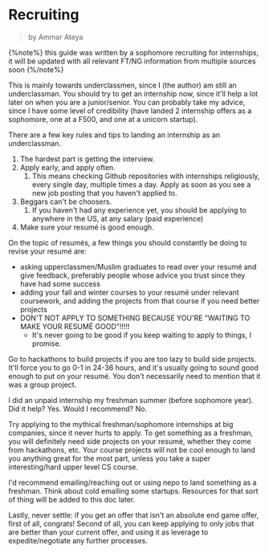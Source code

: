 # Recruiting

> by Ammar Ateya

{%note%} this guide was written by a sophomore recruiting for internships, it will be updated with all relevant FT/NG information from multiple sources soon {%/note%}

This is mainly towards underclassmen, since I (the author) am still an underclassman. You should try to get an internship now, since it'll help a lot later on when you are a junior/senior. You can probably take my advice, since I have some level of credibility (have landed 2 internship offers as a sophomore, one at a F500, and one at a unicorn startup).

There are a few key rules and tips to landing an internship as an underclassman.

1. The hardest part is getting the interview.
2. Apply early, and apply often.
   1. This means checking Github repositories with internships religiously, every single day, multiple times a day. Apply as soon as you see a new job posting that you haven't applied to.
3. Beggars can't be choosers.
   1. If you haven't had any experience yet, you should be applying to anywhere in the US, at any salary (paid experience)
4. Make sure your resumé is good enough.

On the topic of resumés, a few things you should constantly be doing to revise your resumé are:

- asking upperclassmen/Muslim graduates to read over your resumé and give feedback, preferably people whose advice you trust since they have had some success
- adding your fall and winter courses to your resumé under relevant coursework, and adding the projects from that course if you need better projects
- DON'T NOT APPLY TO SOMETHING BECAUSE YOU'RE "WAITING TO MAKE YOUR RESUMÉ GOOD"!!!!!
  - It's never going to be good if you keep waiting to apply to things, I promise.

Go to hackathons to build projects if you are too lazy to build side projects. It'll force you to go 0-1 in 24-36 hours, and it's usually going to sound good enough to put on your resumé. You don't necessarily need to mention that it was a group project.

I did an unpaid internship my freshman summer (before sophomore year). Did it help? Yes. Would I recommend? No.

Try applying to the mythical freshman/sophomore internships at big companies, since it never hurts to apply. To get something as a freshman, you will definitely need side projects on your resumé, whether they come from hackathons, etc. Your course projects will not be cool enough to land you anything great for the most part, unless you take a super interesting/hard upper level CS course.

I'd recommend emailing/reaching out or using nepo to land something as a freshman. Think about cold emailing some startups. Resources for that sort of thing will be added to this doc later.

Lastly, never settle: if you get an offer that isn't an absolute end game offer, first of all, congrats! Second of all, you can keep applying to only jobs that are better than your current offer, and using it as leverage to expedite/negotiate any further processes.
